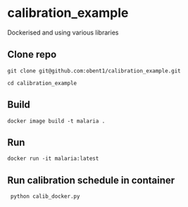 # calibration_example
Dockerised and using various libraries

## Clone repo
```git clone git@github.com:obent1/calibration_example.git```

```cd calibration_example```
## Build
```docker image build -t malaria .```

## Run
```docker run -it malaria:latest```

## Run calibration schedule in container
``` python calib_docker.py```
